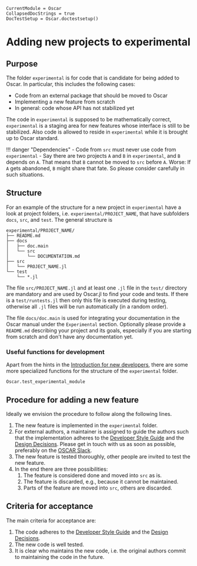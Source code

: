 ```@meta
CurrentModule = Oscar
CollapsedDocStrings = true
DocTestSetup = Oscar.doctestsetup()
```

# Adding new projects to experimental

## Purpose
The folder `experimental` is for code that is candidate for being added to
Oscar. In particular, this includes the following cases:
- Code from an external package that should be moved to Oscar
- Implementing a new feature from scratch
- In general: code whose API has not stabilized yet

The code in `experimental` is supposed to be mathematically correct,
`experimental` is a staging area for new features whose interface is still to
be stabilized. Also code is allowed to reside in `experimental` while it is
brought up to Oscar standard.

!!! danger "Dependencies"
    - Code from `src` must never use code from `experimental`
    - Say there are two projects `A` and `B` in `experimental`, and `B` depends
      on `A`. That means that `B` cannot be moved to `src` before `A`. Worse:
      If `A` gets abandoned, `B` might share that fate. So please consider
      carefully in such situations.

## Structure
For an example of the structure for a new project in `experimental` have a look
at project folders, i.e. `experimental/PROJECT_NAME`, that have subfolders
`docs`, `src`, and `test`. The general structure is
```
experimental/PROJECT_NAME/
├── README.md
├── docs
│   ├── doc.main
│   └── src
│       └── DOCUMENTATION.md
├── src
│   └── PROJECT_NAME.jl
└── test
    └── *.jl
```
The file `src/PROJECT_NAME.jl` and at least one `.jl` file in the `test/`
directory are mandatory and are used by Oscar.jl to find your code and tests.
If there is a `test/runtests.jl` then only this file is executed during
testing, otherwise all `.jl` files will be run automatically (in a random
order).

The file `docs/doc.main` is used for integrating your documentation in the
Oscar manual under the `Experimental` section. Optionally please provide a
`README.md` describing your project and its goals, especially if you are
starting from scratch and don't have any documentation yet.

### Useful functions for development
Apart from the hints in the [Introduction for new developers](@ref), there are some more specialized functions for the structure of the `experimental` folder.
```@docs
Oscar.test_experimental_module
```

## Procedure for adding a new feature
Ideally we envision the procedure to follow along the following lines.

1. The new feature is implemented in the `experimental` folder.
2. For external authors, a maintainer is assigned to guide the authors such
   that the implementation adheres to the [Developer Style Guide](@ref) and the
   [Design Decisions](@ref).
   Please get in touch with us as soon as possible, preferably on the [OSCAR
   Slack](https://oscar.computeralgebra.de/community/#slack).
3. The new feature is tested thoroughly, other people are invited to test the
   new feature.
4. In the end there are three possibilities:
   1. The feature is considered done and moved into `src` as is.
   2. The feature is discarded, e.g., because it cannot be maintained.
   3. Parts of the feature are moved into `src`, others are discarded.

## Criteria for acceptance

The main criteria for acceptance are:
1. The code adheres to the [Developer Style Guide](@ref) and the [Design
   Decisions](@ref).
2. The new code is well tested.
3. It is clear who maintains the new code, i.e. the original authors commit to
   maintaining the code in the future.

